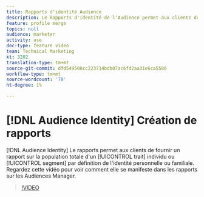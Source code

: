 ```yaml
---
title: Rapports d'identité Audience
description: Le Rapports d'identité de l'Audience permet aux clients de fournir un rapport sur la population totale d'un trait ou d'un segment par personne ou par foyer. Regardez cette vidéo pour voir comment elle se manifeste dans les rapports sur les Audiences Manager.
feature: profile merge
topics: null
audience: marketer
activity: use
doc-type: feature video
team: Technical Marketing
kt: 3202
translation-type: tm+mt
source-git-commit: dfd549508cc223714bdb07ac6fd2aa31e6ca5586
workflow-type: tm+mt
source-wordcount: '78'
ht-degree: 1%

---
```



# [!DNL Audience Identity] Création de rapports

[!DNL Audience Identity] Le rapports permet aux clients de fournir un rapport sur la population totale d&#39;un [!UICONTROL trait] individu ou [!UICONTROL segment] par définition de l&#39;identité personnelle ou familiale. Regardez cette vidéo pour voir comment elle se manifeste dans les rapports sur les Audiences Manager.

>[!VIDEO](https://video.tv.adobe.com/v/27977/?quality=12)
